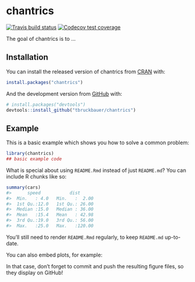 
<!-- README.md is generated from README.Rmd. Please edit that file -->

# chantrics

<!-- badges: start -->

[![Travis build
status](https://travis-ci.com/tbruckbauer/chantrics.svg?token=w8TadkqrUK2xbsPmJ7ty&branch=master)](https://travis-ci.com/tbruckbauer/chantrics)
[![Codecov test
coverage](https://codecov.io/gh/tbruckbauer/chantrics/branch/master/graph/badge.svg)](https://codecov.io/gh/tbruckbauer/chantrics?branch=master)
<!-- badges: end -->

The goal of chantrics is to …

## Installation

You can install the released version of chantrics from
[CRAN](https://CRAN.R-project.org) with:

``` r
install.packages("chantrics")
```

And the development version from [GitHub](https://github.com/) with:

``` r
# install.packages("devtools")
devtools::install_github("tbruckbauer/chantrics")
```

## Example

This is a basic example which shows you how to solve a common problem:

``` r
library(chantrics)
## basic example code
```

What is special about using `README.Rmd` instead of just `README.md`?
You can include R chunks like so:

``` r
summary(cars)
#>      speed           dist       
#>  Min.   : 4.0   Min.   :  2.00  
#>  1st Qu.:12.0   1st Qu.: 26.00  
#>  Median :15.0   Median : 36.00  
#>  Mean   :15.4   Mean   : 42.98  
#>  3rd Qu.:19.0   3rd Qu.: 56.00  
#>  Max.   :25.0   Max.   :120.00
```

You’ll still need to render `README.Rmd` regularly, to keep `README.md`
up-to-date.

You can also embed plots, for example:

In that case, don’t forget to commit and push the resulting figure
files, so they display on GitHub\!
